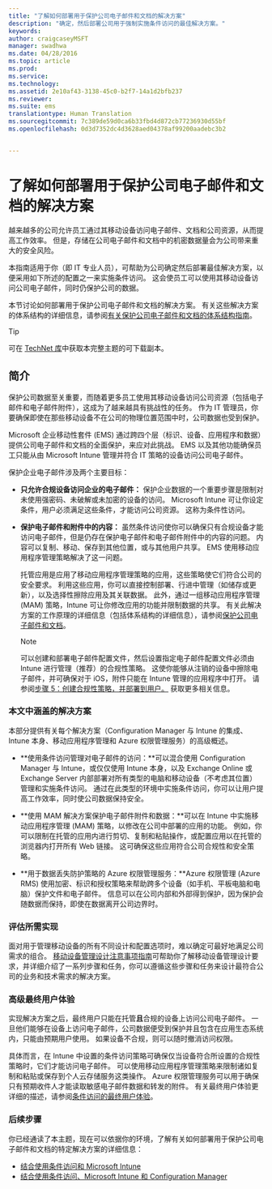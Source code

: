 ```yaml
---
title: "了解如何部署用于保护公司电子邮件和文档的解决方案"
description: "确定，然后部署公司用于强制实施条件访问的最佳解决方案。"
keywords: 
author: craigcaseyMSFT
manager: swadhwa
ms.date: 04/28/2016
ms.topic: article
ms.prod: 
ms.service: 
ms.technology: 
ms.assetid: 2e10af43-3138-45c0-b2f7-14a1d2bfb237
ms.reviewer: 
ms.suite: ems
translationtype: Human Translation
ms.sourcegitcommit: 7c389de59d0ca6b33fbd4d872cb77236930d55bf
ms.openlocfilehash: 0d3d7352dc4d3628aed04378af99200aadebc3b2


---
```


# 了解如何部署用于保护公司电子邮件和文档的解决方案
越来越多的公司允许员工通过其移动设备访问电子邮件、文档和公司资源，从而提高工作效率。 但是，存储在公司电子邮件和文档中的机密数据量会为公司带来重大的安全风险。

本指南适用于你（即 IT 专业人员），可帮助为公司确定然后部署最佳解决方案，以便采用如下所述的配置之一来实施条件访问。 这会使员工可以使用其移动设备访问公司电子邮件，同时仍保护公司的数据。

本节讨论如何部署用于保护公司电子邮件和文档的解决方案。 有关这些解决方案的体系结构的详细信息，请参阅[有关保护公司电子邮件和文档的体系结构指南](architecture-guidance-for-protecting-company-email-and-documents.md)。

> [!TIP]
> 可在 [TechNet 库](https://gallery.technet.microsoft.com/Deploying-Enterprise-16499404)中获取本完整主题的可下载副本。

## 简介
保护公司数据至关重要，而随着更多员工使用其移动设备访问公司资源（包括电子邮件和电子邮件附件），这成为了越来越具有挑战性的任务。 作为 IT 管理员，你要确保即使在那些移动设备不在公司的物理位置范围中时，公司数据也受到保护。

Microsoft 企业移动性套件 (EMS) 通过跨四个层（标识、设备、应用程序和数据）提供公司电子邮件和文档的全面保护，来应对此挑战。 EMS 以及其他功能确保员工只能从由 Microsoft Intune 管理并符合 IT 策略的设备访问公司电子邮件。

保护企业电子邮件涉及两个主要目标：

-   **只允许合规设备访问企业的电子邮件：** 保护企业数据的一个重要步骤是限制对未使用强密码、未破解或未加密的设备的访问。  Microsoft Intune 可让你设定条件，用户必须满足这些条件，才能访问公司资源。 这称为条件性访问。

-   **保护电子邮件和附件中的内容：** 虽然条件访问使你可以确保只有合规设备才能访问电子邮件，但是仍存在保护电子邮件和电子邮件附件中的内容的问题。  内容可以复制、移动、保存到其他位置，或与其他用户共享。  EMS 使用移动应用程序管理策略解决了这一问题。

    托管应用是应用了移动应用程序管理策略的应用，这些策略使它们符合公司的安全要求。 利用这些应用，你可以直接控制部署、行进中管理（如储存或更新），以及选择性擦除应用及其关联数据。 此外，通过一组移动应用程序管理 (MAM) 策略，Intune 可让你修改应用的功能并限制数据的共享。 有关此解决方案的工作原理的详细信息（包括体系结构的详细信息），请参阅[保护公司电子邮件和文档](architecture-guidance-for-protecting-company-email-and-documents.md)。

    > [!NOTE]
    > 可以创建和部署电子邮件配置文件，然后设置指定电子邮件配置文件必须由 Intune 进行管理（推荐）的合规性策略。 这使你能够从注销的设备中擦除电子邮件，并可确保对于 iOS，附件只能在 Intune 管理的应用程序中打开。 请参阅[步骤 5：创建合规性策略，并部署到用户。](conditional-access-intune-configmgr-exchange.md) 获取更多相关信息。

### 本文中涵盖的解决方案
本部分提供有关每个解决方案（Configuration Manager 与 Intune 的集成、Intune 本身、移动应用程序管理和 Azure 权限管理服务）的高级概述。

-   **使用条件访问管理对电子邮件的访问：**可以混合使用 Configuration Manager 与 Intune，或仅仅使用 Intune 本身，以及 Exchange Online 或 Exchange Server 内部部署对所有类型的电脑和移动设备（不考虑其位置）管理和实施条件访问。 通过在此类型的环境中实施条件访问，你可以让用户提高工作效率，同时使公司数据保持安全。

-   **使用 MAM 解决方案保护电子邮件附件和数据：**可以在 Intune 中实施移动应用程序管理 (MAM) 策略，以修改在公司中部署的应用的功能。 例如，你可以限制在托管的应用内进行剪切、复制和粘贴操作，或配置应用以在托管的浏览器内打开所有 Web 链接。 这可确保这些应用符合公司合规性和安全策略。

-   **用于数据丢失防护策略的 Azure 权限管理服务：**Azure 权限管理 (Azure RMS) 使用加密、标识和授权策略来帮助跨多个设备（如手机、平板电脑和电脑）保护文件和电子邮件。 信息可以在公司内部和外部得到保护，因为保护会随数据而保持，即使在数据离开公司边界时。

### 评估所需实现
面对用于管理移动设备的所有不同设计和配置选项时，难以确定可最好地满足公司需求的组合。 [移动设备管理设计注意事项指南](mdm-design-considerations-guide.md)可帮助你了解移动设备管理设计要求，并详细介绍了一系列步骤和任务，你可以遵循这些步骤和任务来设计最符合公司的业务和技术需求的解决方案。

### 高级最终用户体验
实现解决方案之后，最终用户只能在托管**且**合规的设备上访问公司电子邮件。 一旦他们能够在设备上访问电子邮件，公司数据便受到保护并且包含在应用生态系统内，只能由预期用户使用。 如果设备不合规，则可以随时撤消访问权限。

具体而言，在 Intune 中设置的条件访问策略可确保仅当设备符合所设置的合规性策略时，它们才能访问电子邮件。 可以使用移动应用程序管理策略来限制诸如复制和粘贴或保存到个人云存储服务这类操作。 Azure 权限管理服务可以用于确保只有预期收件人才能读取敏感电子邮件数据和转发的附件。 有关最终用户体验更详细的描述，请参阅[条件访问的最终用户体验](end-user-experience-conditional-access.md)。

### 后续步骤
你已经通读了本主题，现在可以依据你的环境，了解有关如何部署用于保护公司电子邮件和文档的特定解决方案的详细信息：

- [结合使用条件访问和 Microsoft Intune](conditional-access-intune.md)
- [结合使用条件访问、Microsoft Intune 和 Configuration Manager](conditional-access-intune-configmgr.md)



<!--HONumber=Jul16_HO3-->



